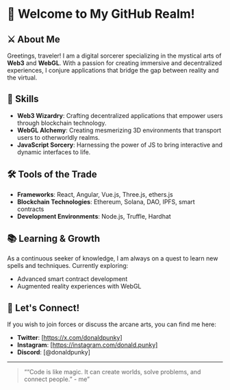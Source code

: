 # 🌌 Welcome to My GitHub Realm!

## ⚔️ About Me

Greetings, traveler! I am a digital sorcerer specializing in the mystical arts of **Web3** and **WebGL**. With a passion for creating immersive and decentralized experiences, I conjure applications that bridge the gap between reality and the virtual.

## 🌟 Skills

- **Web3 Wizardry**: Crafting decentralized applications that empower users through blockchain technology.
- **WebGL Alchemy**: Creating mesmerizing 3D environments that transport users to otherworldly realms.
- **JavaScript Sorcery**: Harnessing the power of JS to bring interactive and dynamic interfaces to life.

## 🛠️ Tools of the Trade

- **Frameworks**: React, Angular, Vue.js, Three.js, ethers.js
- **Blockchain Technologies**: Ethereum, Solana, DAO, IPFS, smart contracts
- **Development Environments**: Node.js, Truffle, Hardhat

## 📚 Learning & Growth

As a continuous seeker of knowledge, I am always on a quest to learn new spells and techniques. Currently exploring:

- Advanced smart contract development
- Augmented reality experiences with WebGL

## 🌈 Let's Connect!

If you wish to join forces or discuss the arcane arts, you can find me here:

- **Twitter**: [https://x.com/donaldpunky]
- **Instagram**: [https://instagram.com/donald.punky]
- **Discord**: [@donaldpunky]

---

> ““Code is like magic. It can create worlds, solve problems, and connect people.” - me”

